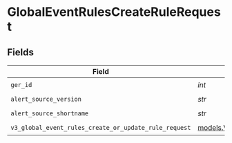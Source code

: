 # GlobalEventRulesCreateRuleRequest


## Fields

| Field                                                                                                          | Type                                                                                                           | Required                                                                                                       | Description                                                                                                    |
| -------------------------------------------------------------------------------------------------------------- | -------------------------------------------------------------------------------------------------------------- | -------------------------------------------------------------------------------------------------------------- | -------------------------------------------------------------------------------------------------------------- |
| `ger_id`                                                                                                       | *int*                                                                                                          | :heavy_check_mark:                                                                                             | N/A                                                                                                            |
| `alert_source_version`                                                                                         | *str*                                                                                                          | :heavy_check_mark:                                                                                             | N/A                                                                                                            |
| `alert_source_shortname`                                                                                       | *str*                                                                                                          | :heavy_check_mark:                                                                                             | N/A                                                                                                            |
| `v3_global_event_rules_create_or_update_rule_request`                                                          | [models.V3GlobalEventRulesCreateOrUpdateRuleRequest](../models/v3globaleventrulescreateorupdaterulerequest.md) | :heavy_check_mark:                                                                                             | N/A                                                                                                            |